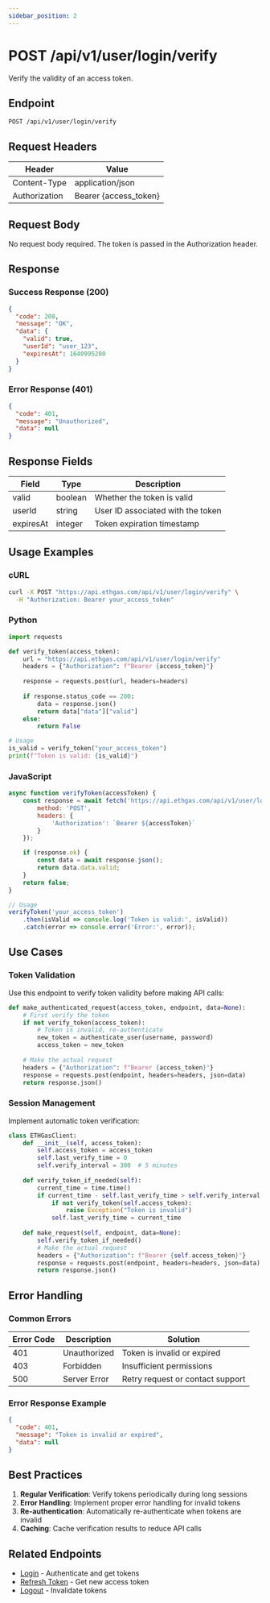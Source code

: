 ```yaml
---
sidebar_position: 2
---
```


# POST /api/v1/user/login/verify

Verify the validity of an access token.

## Endpoint

```
POST /api/v1/user/login/verify
```

## Request Headers

| Header | Value |
|--------|-------|
| Content-Type | application/json |
| Authorization | Bearer {access_token} |

## Request Body

No request body required. The token is passed in the Authorization header.

## Response

### Success Response (200)

```json
{
  "code": 200,
  "message": "OK",
  "data": {
    "valid": true,
    "userId": "user_123",
    "expiresAt": 1640995200
  }
}
```

### Error Response (401)

```json
{
  "code": 401,
  "message": "Unauthorized",
  "data": null
}
```

## Response Fields

| Field | Type | Description |
|-------|------|-------------|
| valid | boolean | Whether the token is valid |
| userId | string | User ID associated with the token |
| expiresAt | integer | Token expiration timestamp |

## Usage Examples

### cURL

```bash
curl -X POST "https://api.ethgas.com/api/v1/user/login/verify" \
  -H "Authorization: Bearer your_access_token"
```

### Python

```python
import requests

def verify_token(access_token):
    url = "https://api.ethgas.com/api/v1/user/login/verify"
    headers = {"Authorization": f"Bearer {access_token}"}
    
    response = requests.post(url, headers=headers)
    
    if response.status_code == 200:
        data = response.json()
        return data["data"]["valid"]
    else:
        return False

# Usage
is_valid = verify_token("your_access_token")
print(f"Token is valid: {is_valid}")
```

### JavaScript

```javascript
async function verifyToken(accessToken) {
    const response = await fetch('https://api.ethgas.com/api/v1/user/login/verify', {
        method: 'POST',
        headers: {
            'Authorization': `Bearer ${accessToken}`
        }
    });

    if (response.ok) {
        const data = await response.json();
        return data.data.valid;
    }
    return false;
}

// Usage
verifyToken('your_access_token')
    .then(isValid => console.log('Token is valid:', isValid))
    .catch(error => console.error('Error:', error));
```

## Use Cases

### Token Validation
Use this endpoint to verify token validity before making API calls:

```python
def make_authenticated_request(access_token, endpoint, data=None):
    # First verify the token
    if not verify_token(access_token):
        # Token is invalid, re-authenticate
        new_token = authenticate_user(username, password)
        access_token = new_token
    
    # Make the actual request
    headers = {"Authorization": f"Bearer {access_token}"}
    response = requests.post(endpoint, headers=headers, json=data)
    return response.json()
```

### Session Management
Implement automatic token verification:

```python
class ETHGasClient:
    def __init__(self, access_token):
        self.access_token = access_token
        self.last_verify_time = 0
        self.verify_interval = 300  # 5 minutes
    
    def verify_token_if_needed(self):
        current_time = time.time()
        if current_time - self.last_verify_time > self.verify_interval:
            if not verify_token(self.access_token):
                raise Exception("Token is invalid")
            self.last_verify_time = current_time
    
    def make_request(self, endpoint, data=None):
        self.verify_token_if_needed()
        # Make the actual request
        headers = {"Authorization": f"Bearer {self.access_token}"}
        response = requests.post(endpoint, headers=headers, json=data)
        return response.json()
```

## Error Handling

### Common Errors

| Error Code | Description | Solution |
|------------|-------------|----------|
| 401 | Unauthorized | Token is invalid or expired |
| 403 | Forbidden | Insufficient permissions |
| 500 | Server Error | Retry request or contact support |

### Error Response Example

```json
{
  "code": 401,
  "message": "Token is invalid or expired",
  "data": null
}
```

## Best Practices

1. **Regular Verification**: Verify tokens periodically during long sessions
2. **Error Handling**: Implement proper error handling for invalid tokens
3. **Re-authentication**: Automatically re-authenticate when tokens are invalid
4. **Caching**: Cache verification results to reduce API calls

## Related Endpoints

- [Login](/docs/api/authentication/login) - Authenticate and get tokens
- [Refresh Token](/docs/api/authentication/refresh) - Get new access token
- [Logout](/docs/api/authentication/logout) - Invalidate tokens 